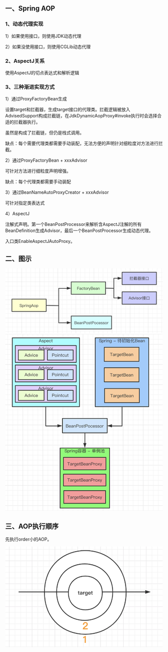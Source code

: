 ## 一、Spring AOP

### 1、动态代理实现

1）如果使用接口，则使用JDK动态代理

2）如果没使用接口，则使用CGLib动态代理

### 2、AspectJ关系

使用AspectJ的切点表达式和解析逻辑

### 3、三种渐进实现方式

1）通过ProxyFactoryBean生成

设置target和拦截器，生成target接口的代理类。拦截逻辑被放入AdvisedSupport构成拦截链，在JdkDynamicAopProxy#invoke执行时会选择合适的拦截器执行。

虽然是构成了拦截链，但仍是栈式调用。

缺点：每个需要代理类都需要手动装配，无法方便的声明针对细粒度对方法进行拦截。

2）通过ProxyFactoryBean + xxxAdvisor

可针对方法进行细粒度声明增强。

缺点：每个代理类都需要手动装配

3）通过BeanNameAutoProxyCreator + xxxAdvisor

可针对指定类表达式

4）AspectJ

注解式声明。第一个BeanPostProcessor来解析含AspectJ注解的所有BeanDefinition生成Advisor，最后一个BeanPostProcessor生成动态代理。

入口类EnableAspectJAutoProxy。

## 二、图示

<img src="../../src/main/resources/picture/1240-20210115015443984.png" alt="Spring AOP实现方式" style="zoom:50%;" />

<img src="../../src/main/resources/picture/1240-20210115015444042.png" alt="基于注解和BeanPostProcessor的实现" style="zoom:67%;" />

## 三、AOP执行顺序

先执行order小的AOP。

![image-20220313212158737](../../src/main/resources/picture/image-20220313212158737.png)